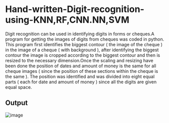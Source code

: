 # Hand-written-Digit-recognition-using-KNN,RF,CNN.NN,SVM


Digit recognition can be used in identifying digits in forms or cheques.A program for getting the images of digits from cheques was coded in python.
This program first identifies the biggest contour ( the image of the cheque ) in the image of a cheque ( with background ), after identifying the biggest contour the image is cropped according to the biggest contour and then is resized to the necessary dimension.Once the scaling and resizing have been done the position of dates and amount of money is the same for all cheque images ( since the position of these sections within the cheque is the same ). The position was identified and was divided into eight equal parts ( each for date and amount of money ) since all the digits are given equal space.

## Output

![image](https://user-images.githubusercontent.com/77917201/218696973-7fd065bd-91f5-42ab-b26c-959591304463.png)
